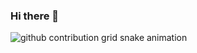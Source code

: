 ### Hi there 👋

<!--
**byancagarcia/byancagarcia** is a ✨ _special_ ✨ repository because its `README.md` (this file) appears on your GitHub profile.

Here are some ideas to get you started:

- 🔭 I’m currently working on ...
- 🌱 I’m currently learning ...
- 👯 I’m looking to collaborate on ...
- 🤔 I’m looking for help with ...
- 💬 Ask me about ...
- 📫 How to reach me: ...
- 😄 Pronouns: ...
- ⚡ Fun fact: ...
-->

<picture>
  <source
    media="(prefers-color-scheme: dark)"
    srcset="https://raw.githubusercontent.com/byuancagarcia/byancagarcia/output/cobrinha.svg"
  />
  <source
    media="(prefers-color-scheme: light)"
    srcset="https://raw.githubusercontent.com/byancagarcia/byancagarcia/output/cobrinha.svg"
  />
  <img
    alt="github contribution grid snake animation"
    src="https://raw.githubusercontent.com/byancagarcia/byancagarcia/output/cobrinha.svg"
